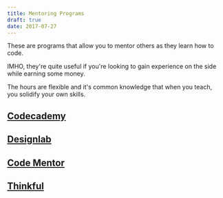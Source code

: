 ```yaml
---
title: Mentoring Programs
draft: true
date: 2017-07-27
---
```


These are programs that allow you to mentor others as they learn how to code.

IMHO, they're quite useful if you're looking to gain experience on the side while earning some money.

The hours are flexible and it's common knowledge that when you teach, you solidify your own skills.

## [Codecademy](https://www.codecademy.com/about/jobs/codecademy-mentor)

## [Designlab](https://trydesignlab.com/become-a-mentor/)

## [Code Mentor](https://www.codementor.io/mentor/apply)

## [Thinkful]()
